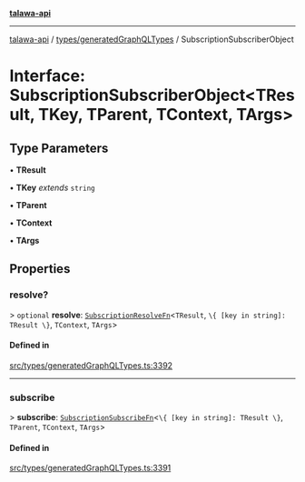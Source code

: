 [**talawa-api**](../../../README.md)

***

[talawa-api](../../../modules.md) / [types/generatedGraphQLTypes](../README.md) / SubscriptionSubscriberObject

# Interface: SubscriptionSubscriberObject\<TResult, TKey, TParent, TContext, TArgs\>

## Type Parameters

• **TResult**

• **TKey** *extends* `string`

• **TParent**

• **TContext**

• **TArgs**

## Properties

### resolve?

\> `optional` **resolve**: [`SubscriptionResolveFn`](../type-aliases/SubscriptionResolveFn.md)\<`TResult`, `\{ [key in string]: TResult \}`, `TContext`, `TArgs`\>

#### Defined in

[src/types/generatedGraphQLTypes.ts:3392](https://github.com/PalisadoesFoundation/talawa-api/blob/832d310bae30bd8cb45fb1b44f62dd776dccc52f/src/types/generatedGraphQLTypes.ts#L3392)

***

### subscribe

\> **subscribe**: [`SubscriptionSubscribeFn`](../type-aliases/SubscriptionSubscribeFn.md)\<`\{ [key in string]: TResult \}`, `TParent`, `TContext`, `TArgs`\>

#### Defined in

[src/types/generatedGraphQLTypes.ts:3391](https://github.com/PalisadoesFoundation/talawa-api/blob/832d310bae30bd8cb45fb1b44f62dd776dccc52f/src/types/generatedGraphQLTypes.ts#L3391)
